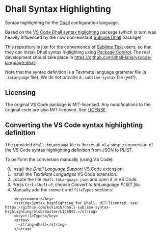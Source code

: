 # Dhall Syntax Highlighting

Syntax highlighting for the [Dhall](https://dhall-lang.org/) configuration language.

Based on the [VS Code Dhall syntax higlighting](https://github.com/dhall-lang/vscode-language-dhall) package (which in turn was heavily influenced by the now non-existant [Sublime Dhall](https://github.com/SQbQxeKd3JHD8/SublimeDhall) package).

This repository is just for the convenience of [Sublime Text](https://www.sublimetext.com/) users, so that they can install Dhall syntax higlighting using [Package Control](https://packagecontrol.io/). The real development should take place in https://github.com/dhall-lang/vscode-language-dhall.

Note that the syntax definition is a Textmate language grammar file (a `.tmLanguage` file). We do not provide a `.sublime-syntax` file (yet?).

## Licensing

The original VS Code package is MIT-licensed. Any modifications to the original code are also MIT-licensed. See [LICENSE](https://github.com/kukimik/dhall-sublime-syntax-highlighting/blob/master/LICENSE).

## Converting the VS Code syntax highlighting definition

The provided `dhall.tmLanguage` file is the result of a simple conversion of the VS Code syntax highlighting definition from JSON to PLIST.

To perform the conversion manually (using VS Code):

0. Install the *Dhall Language Support* VS Code extension.
1. Install the *TextMate Languages* VS Code extension.
2. Locate the file `dhall.tmLanguage.json` and open it in VS Code.
3. Press `Ctrl`+`Shift`+`P`, choose *Convert to tmLanguage PLIST file*.
4. Manually add the `comment` and `fileTypes` sections:

```
    <key>comment</key>
    <string>Syntax highlighting for Dhall. MIT-licensed, see: https://github.com/kukimik/dhall-sublime-syntax-highlighting/blob/master/LICENSE.</string>
    <key>fileTypes</key>
    <array>
      <string>dhall</string>
    </array>
```
